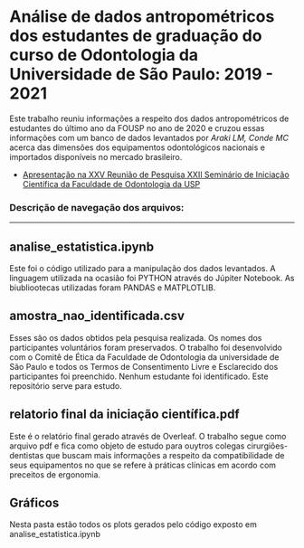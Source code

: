 # Análise de dados antropométricos dos estudantes de graduação do curso de Odontologia da Universidade de São Paulo: 2019 - 2021

Este trabalho reuniu informações a respeito dos dados antropométricos de estudantes do último ano da FOUSP no ano de 2020 e cruzou essas informações com um banco de dados levantados por _Araki LM, Conde MC_ acerca das dimensões dos equipamentos odontológicos nacionais e importados disponíveis no mercado brasileiro. 

- [Apresentação na XXV Reunião de Pesquisa XXII Seminário de Iniciação Científica da Faculdade de Odontologia da USP](https://www.youtube.com/watch?v=mTkLtrePmRs)

### Descrição de navegação dos arquivos: 
---

## analise_estatistica.ipynb
Este foi o código utilizado para a manipulação dos dados levantados. A linguagem utilizada na ocasião foi PYTHON através do Júpiter Notebook. As biubliootecas utilizadas foram PANDAS e MATPLOTLIB. 

## amostra_nao_identificada.csv
Esses são os dados obtidos pela pesquisa realizada. Os nomes dos participantes voluntários foram preservados. O trabalho foi desenvolvido com o Comitê de Ética da Faculdade de Odontologia da universidade de São Paulo e todos os Termos de Consentimento Livre e Esclarecido dos participantes foi preenchido. Nenhum estudante foi identificado. Este repositório serve para estudo.

## relatorio final da iniciação científica.pdf

Este é o relatório final gerado através de Overleaf. O trabalho segue como arquivo pdf e fica como objeto de estudo para ouytros colegas cirurgiões-dentistas que buscam mais informações a respeito da compatibilidade de seus equipamentos no que se refere à práticas clínicas em acordo com preceitos de ergonomia.

## Gráficos
Nesta pasta estão todos os plots gerados pelo código exposto em analise_estatistica.ipynb




